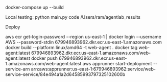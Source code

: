 docker-compose up --build

Local testing: python main.py
code /Users/ram/agentlab_results

Deploy

aws ecr get-login-password --region us-east-1 | docker login --username AWS --password-stdin 679946893962.dkr.ecr.us-east-1.amazonaws.com
docker build --platform linux/amd64 -t web-agent .
docker tag web-agent:latest 679946893962.dkr.ecr.us-east-1.amazonaws.com/web-agent:latest
docker push 679946893962.dkr.ecr.us-east-1.amazonaws.com/web-agent:latest
aws apprunner start-deployment --service-arn arn:aws:apprunner:us-east-1:679946893962:service/web-service-service/84e494a1a2d64585993797325102600b
